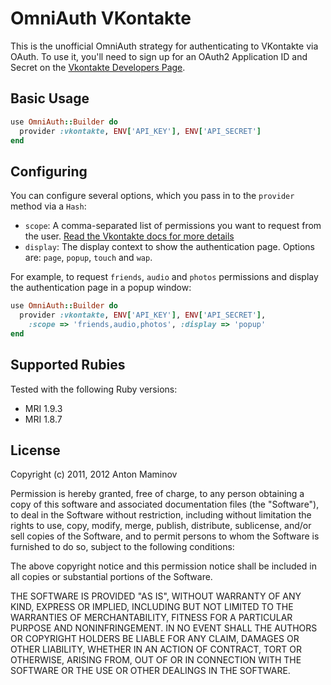 # OmniAuth VKontakte

This is the unofficial OmniAuth strategy for authenticating to VKontakte via OAuth.
To use it, you'll need to sign up for an OAuth2 Application ID and Secret
on the [Vkontakte Developers Page](http://vk.com/developers.php).

## Basic Usage

```ruby
use OmniAuth::Builder do
  provider :vkontakte, ENV['API_KEY'], ENV['API_SECRET']
end
```

## Configuring
You can configure several options, which you pass in to the `provider` method via a `Hash`:

* `scope`: A comma-separated list of permissions you want to request from the user. [Read the Vkontakte docs for more details](http://vk.com/developers.php?oid=-1&p=%D0%9F%D1%80%D0%B0%D0%B2%D0%B0_%D0%B4%D0%BE%D1%81%D1%82%D1%83%D0%BF%D0%B0_%D0%BF%D1%80%D0%B8%D0%BB%D0%BE%D0%B6%D0%B5%D0%BD%D0%B8%D0%B9)
* `display`: The display context to show the authentication page. Options are: `page`, `popup`, `touch` and `wap`.

For example, to request `friends`, `audio` and `photos` permissions and display the authentication page in a popup window:

```ruby
use OmniAuth::Builder do
  provider :vkontakte, ENV['API_KEY'], ENV['API_SECRET'],
    :scope => 'friends,audio,photos', :display => 'popup'
end
```

## Supported Rubies

Tested with the following Ruby versions:

- MRI 1.9.3
- MRI 1.8.7

## License

Copyright (c) 2011, 2012 Anton Maminov

Permission is hereby granted, free of charge, to any person obtaining a copy of this software and associated documentation files (the "Software"), to deal in the Software without restriction, including without limitation the rights to use, copy, modify, merge, publish, distribute, sublicense, and/or sell copies of the Software, and to permit persons to whom the Software is furnished to do so, subject to the following conditions:

The above copyright notice and this permission notice shall be included in all copies or substantial portions of the Software.

THE SOFTWARE IS PROVIDED "AS IS", WITHOUT WARRANTY OF ANY KIND, EXPRESS OR IMPLIED, INCLUDING BUT NOT LIMITED TO THE WARRANTIES OF MERCHANTABILITY, FITNESS FOR A PARTICULAR PURPOSE AND NONINFRINGEMENT. IN NO EVENT SHALL THE AUTHORS OR COPYRIGHT HOLDERS BE LIABLE FOR ANY CLAIM, DAMAGES OR OTHER LIABILITY, WHETHER IN AN ACTION OF CONTRACT, TORT OR OTHERWISE, ARISING FROM, OUT OF OR IN CONNECTION WITH THE SOFTWARE OR THE USE OR OTHER DEALINGS IN THE SOFTWARE.
